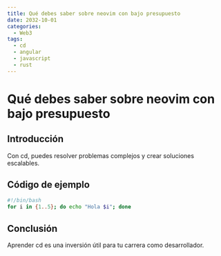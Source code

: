```yaml
---
title: Qué debes saber sobre neovim con bajo presupuesto
date: 2032-10-01
categories:
  - Web3
tags:
  - cd
  - angular
  - javascript
  - rust
---
```


# Qué debes saber sobre neovim con bajo presupuesto

## Introducción

Con cd, puedes resolver problemas complejos y crear soluciones escalables.

## Código de ejemplo

```bash
#!/bin/bash
for i in {1..5}; do echo "Hola $i"; done
```

## Conclusión

Aprender cd es una inversión útil para tu carrera como desarrollador.